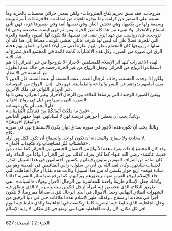 ------------------------------------------------------------------------

متزوجات، فقد سبق تحريم نكاح المتزوجات- ولكن بمعنى حرائر، محصنات بالحرية
وما تسبغه على الضمير من كرامة، وما توفره للحياة من ضمانات. فالحرة ذات
أسرة وبيت وسمعة ولها من يكفيها، وهي تخشى العار، وفي نفسها أنفة وفي
ضميرها عزة، فهي تأبى السفاح والانحدار. ولا شيء من هذا كله لغير الحرة.
ومن ثم فهي ليست محصنة، وحتى إذا تزوجت، فإن رواسب من عهد الرق تبقى في
نفسها، فلا يكون لها الصون والعفة والعزة التي للحرة. فضلاً على أنه ليس لها
شرف عائلي تخشى تلويثه.. مضافاً إلى هذا كله أن نسلها من زوجها كان المجتمع
ينظر إليهم نظرة أدنى من أولاد الحرائر. فتعلق بهم هجنة الرق في صورة من
الصور.. وكل هذه الاعتبارات كانت قائمة في المجتمع الذي تشرع له هذه
الآية..  
لهذه الاعتبارات كلها آثر الإسلام للمسلمين الأحرار ألا يتزوجوا من غير
الحرائر، إذا هم استطاعوا الزواج من الحرائر. وجعل الزواج من غير الحرة
رخصة في حالة عدم الطول. مع المشقة في الانتظار.  
ولكن إذا وجدت المشقة، وخاف الرجال العنت. عنت المشقة أو عنت الفتنة. فإن
الدين لا يقف أمامهم يذودهم عن اليسر والراحة والطمأنينة. فهو يحل- إذن-
الزواج من المؤمنات غير الحرائر اللواتي في ملك الآخرين.  
ويعين الصورة الوحيدة التي يرضاها للعلاقة بين الرجال الأحرار وغير
الحرائر، وهي ذاتها الصورة التي رضيها من قبل في زواج الحرائر:  
فأولاً يجب أن يكن مؤمنات:  
«فَمِنْ ما مَلَكَتْ أَيْمانُكُمْ مِنْ فَتَياتِكُمُ الْمُؤْمِناتِ» ..  
وثانياً: يجب أن يعطين أجورهن فريضة لهن لا لسادتهن. فهذا حقهن الخالص.  
«وَآتُوهُنَّ أُجُورَهُنَّ» .  
وثالثاً: يجب أن تكون هذه الأجور في صورة صداق: وأن يكون الاستمتاع بهن في
صورة نكاح.  
لا مخادنة ولا سفاح: والمخادنة أن تكون لواحد. والسفاح أن تكون لكل من
أراد.  
«مُحْصَناتٍ غَيْرَ مُسافِحاتٍ وَلا مُتَّخِذاتِ أَخْدانٍ» .  
وقد كان المجتمع إذ ذاك يعرف هذه الأنواع من الاتصال الجنسي بين الحرائر
كما سلف من حديث عائشة- رضي الله عنها- كما كان يعرف كذلك بين غير الحرائر
أنواعاً من البغاء. وقد كان سادة من أشراف القوم يرسلون رقيقاتهم يكسبن
بأجسامهن في هذا السبيل القذر، لحساب سادتهن. وكان لعبد الله بن أبي بن
سلول- رأس المنافقين في المدينة وهو من سادة قومه- أربع جوار يكسبن له من
هذا السبيل! وكانت هذه بقايا أو حال الجاهلية، التي جاء الإسلام ليرفع
العرب منها، ويطهرهم ويزكيهم، كما يرفع منها سائر البشرية كذلك! وكذلك جعل
الإسلام طريقاً واحدة للمعاشرة بين الرجال الأحرار وهؤلاء «الفتيات» ، هي
طريق النكاح، الذي تتخصص فيه امرأة لرجل لتكوين بيت وأسرة، لا الذي تنطلق
فيه الشهوات انطلاق البهائم. وجعل الأموال في أيدي الرجال لتؤدى صداقاً
مفروضاً، لا لتكون أجراً في مخادنة أو سفاح.. وكذلك طهر الإسلام هذه العلاقات
حتى في دنيا الرقيق من وحل الجاهلية، الذي تتلبط فيه البشرية كلما ارتكست
في الجاهلية! والذي تتلبط فيه اليوم في كل مكان، لأن رايات الجاهلية هي
التي ترتفع في كل مكان، لا راية الإسلام!

------------------------------------------------------------------------

الجزء: 2 ¦ الصفحة: 627
